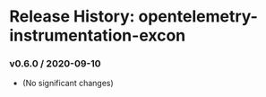 # Release History: opentelemetry-instrumentation-excon

### v0.6.0 / 2020-09-10

* (No significant changes)

